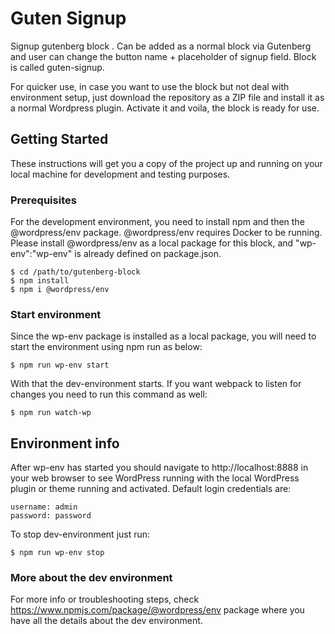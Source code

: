 # Guten Signup

Signup gutenberg block . Can be added as a normal block via Gutenberg and user can change the button name + placeholder of signup field. Block is called guten-signup.

For quicker use, in case you want to use the block but not deal with environment setup, just download the repository as a ZIP file and install it as a normal Wordpress plugin. Activate it and voila, the block is ready for use. 

## Getting Started

These instructions will get you a copy of the project up and running on your local machine for development and testing purposes.

### Prerequisites

For the development environment, you need to install npm and then the @wordpress/env package. @wordpress/env requires Docker to be running. Please install @wordpress/env as a local package for this block, and "wp-env":"wp-env" is already defined on package.json. 

```
$ cd /path/to/gutenberg-block
$ npm install 
$ npm i @wordpress/env
```

### Start environment

Since the wp-env package is installed as a local package, you will need to start the environment using npm run as below: 

```
$ npm run wp-env start
```

With that the dev-environment starts. If you want webpack to listen for changes you need to run this command as well:

```
$ npm run watch-wp
```

## Environment info

After wp-env has started you should navigate to http://localhost:8888 in your web browser to see WordPress running with the local WordPress plugin or theme running and activated. Default login credentials are:

```
username: admin 
password: password
```


To stop dev-environment just run:

```
$ npm run wp-env stop
```

### More about the dev environment

For more info or troubleshooting steps, check https://www.npmjs.com/package/@wordpress/env package where you have all the details about the dev environment. 
